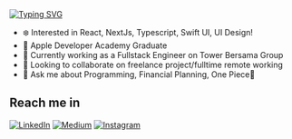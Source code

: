 <a href="https://git.io/typing-svg">
<img src="https://readme-typing-svg.herokuapp.com?font=Fira+Code&size=32&duration=2000&pause=1000&random=true&width=435&lines=Halo!;Hello!;Ciao!;%E3%81%93%E3%82%93%E3%81%AB%E3%81%A1%E3%81%AF;N%C7%90+h%C7%8Eo;%E0%A6%B9%E0%A7%8D%E0%A6%AF%E0%A6%BE%E0%A6%B2%E0%A7%8B;Hola!;Bonjour!;%E0%A4%A8%E0%A4%AE%E0%A4%B8%E0%A5%8D%E0%A4%A4%E0%A5%87;Salom;Li-h%C3%B3" alt="Typing SVG" />
</a>

- ❄️ Interested in React, NextJs, Typescript, Swift UI, UI Design!
- 🍎 Apple Developer Academy Graduate
- 🔭 Currently working as a Fullstack Engineer on Tower Bersama Group
- 👯 Looking to collaborate on freelance project/fulltime remote working
- 💬 Ask me about Programming, Financial Planning, One Piece👀

## Reach me in
<a href="https://www.linkedin.com/in/harris-fadhilah/" target="_blank"><img alt="LinkedIn" src="https://img.shields.io/badge/Linkedin-blue?style=for-the-badge&logo=Linkedin" /></a>
<a href="https://medium.com/@haris.fadhilah21" target="_blank"><img alt="Medium" src="https://img.shields.io/badge/medium-black?style=for-the-badge&logo=medium" /></a>
<a href="https://www.instagram.com/in/harriissf/" target="_blank"><img alt="Instagram" src="https://img.shields.io/badge/instagram-pink?style=for-the-badge&logo=instagram" /></a>

